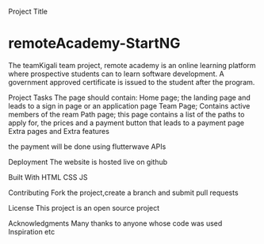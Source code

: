 Project Title
# remoteAcademy-StartNG
The teamKigali team project, remote academy is an online learning platform where prospective students can to learn software development. 
A government approved certificate is issued to the student after the program. 

Project Tasks 
The page should contain: 
Home page; the landing page and leads to a sign in page or an application page 
Team Page; Contains active members of the ream
Path page; this page contains a list of the paths to apply for, the prices and a payment button that leads to a payment page 
Extra pages and Extra features 

the payment will be done using flutterwave APIs


Deployment
The website is hosted live on github 

Built With
HTML
CSS
JS

Contributing
Fork the project,create a branch and submit pull requests 

License
This project is an open source project 

Acknowledgments
Many thanks to anyone whose code was used
Inspiration
etc
